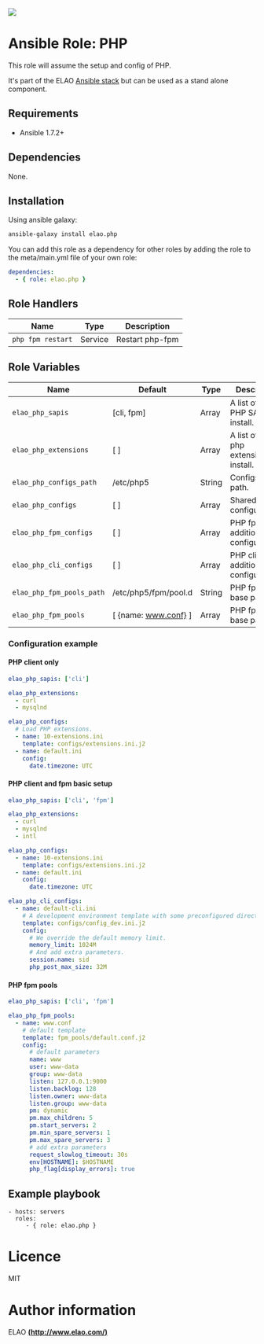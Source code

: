 <img src="http://www.elao.com/images/corpo/logo_red_small.png"/>

# Ansible Role: PHP

This role will assume the setup and config of PHP.

It's part of the ELAO [Ansible stack](http://ansible.elao.com) but can be used as a stand alone component.

## Requirements

- Ansible 1.7.2+

## Dependencies

None.

## Installation

Using ansible galaxy:

```bash
ansible-galaxy install elao.php
```
You can add this role as a dependency for other roles by adding the role to the meta/main.yml file of your own role:

```yaml
dependencies:
  - { role: elao.php }
```

## Role Handlers

|Name|Type|Description|
|----|----|-----------|
|`php fpm restart`|Service|Restart php-fpm

## Role Variables

|Name|Default|Type|Description|
|----|-------|----|-----------|
|`elao_php_sapis`|[cli, fpm]|Array|A list of the PHP SAPIs to install.
|`elao_php_extensions`|[ ]|Array|A list of the php extensions to install.
|`elao_php_configs_path`|/etc/php5|String|Configs base path.
|`elao_php_configs`|[ ]|Array|Shared configurations.
|`elao_php_fpm_configs`|[ ]|Array|PHP fpm additional configurations.
|`elao_php_cli_configs`|[ ]|Array|PHP cli additional configurations.
|`elao_php_fpm_pools_path`|/etc/php5/fpm/pool.d|String|PHP fpm pools base path.
|`elao_php_fpm_pools`|[ {name: www.conf} ]|Array|PHP fpm pools base path.


### Configuration example

#### PHP client only

```yaml
elao_php_sapis: ['cli']

elao_php_extensions:
  - curl
  - mysqlnd

elao_php_configs:
  # Load PHP extensions.
  - name: 10-extensions.ini
    template: configs/extensions.ini.j2
  - name: default.ini
    config:
      date.timezone: UTC
```

#### PHP client and fpm basic setup

```yaml
elao_php_sapis: ['cli', 'fpm']

elao_php_extensions:
  - curl
  - mysqlnd
  - intl

elao_php_configs:
  - name: 10-extensions.ini
    template: configs/extensions.ini.j2
  - name: default.ini
    config:
      date.timezone: UTC

elao_php_cli_configs:
  - name: default-cli.ini
    # A development environment template with some preconfigured directives.
    template: configs/config_dev.ini.j2
    config:
      # We override the default memory limit.
      memory_limit: 1024M
      # And add extra parameters.
      session.name: sid
      php_post_max_size: 32M
```

#### PHP fpm pools

```yaml
elao_php_sapis: ['cli', 'fpm']

elao_php_fpm_pools:
  - name: www.conf
    # default template
    template: fpm_pools/default.conf.j2
    config:
      # default parameters
      name: www
      user: www-data
      group: www-data
      listen: 127.0.0.1:9000
      listen.backlog: 128
      listen.owner: www-data
      listen.group: www-data
      pm: dynamic
      pm.max_children: 5
      pm.start_servers: 2
      pm.min_spare_servers: 1
      pm.max_spare_servers: 3
      # add extra parameters
      request_slowlog_timeout: 30s
      env[HOSTNAME]: $HOSTNAME
      php_flag[display_errors]: true
```

## Example playbook

    - hosts: servers
      roles:
         - { role: elao.php }

# Licence

MIT

# Author information

ELAO [**(http://www.elao.com/)**](http://www.elao.com)

